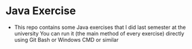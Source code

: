 # Java Exercise

* This repo contains some Java exercises that I did last semester at the university
You can run it (the main method of every exercise) directly using Git Bash or Windows CMD or similar
